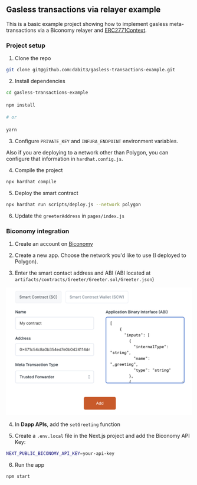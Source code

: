 ## Gasless transactions via relayer example

This is a basic example project showing how to implement gasless meta-transactions via a Biconomy relayer and [ERC2771Context](https://docs.openzeppelin.com/contracts/4.x/api/metatx).

### Project setup

1. Clone the repo

```sh
git clone git@github.com:dabit3/gasless-transactions-example.git
```

2. Install dependencies

```sh
cd gasless-transactions-example

npm install

# or

yarn
```

3. Configure `PRIVATE_KEY` and `INFURA_ENDPOINT` environment variables.

Also if you are deploying to a network other than Polygon, you can configure that information in `hardhat.config.js`.

4. Compile the project

```sh
npx hardhat compile
```

5. Deploy the smart contract

```sh
npx hardhat run scripts/deploy.js --network polygon
```

6. Update the `greeterAddress` in `pages/index.js`

### Biconomy integration

1. Create an account on [Biconomy](biconomy.io)

2. Create a new app. Choose the network you'd like to use (I deployed to Polygon).

3. Enter the smart contact address and ABI (ABI located at `artifacts/contracts/Greeter/Greeter.sol/Greeter.json`)

![Biconomy setup](setup.png)

4. In __Dapp APIs__, add the `setGreeting` function

5. Create a `.env.local` file in the Next.js project and add the Biconomy API Key:

```sh
NEXT_PUBLIC_BICONOMY_API_KEY=your-api-key
```

6. Run the app

```sh
npm start
```